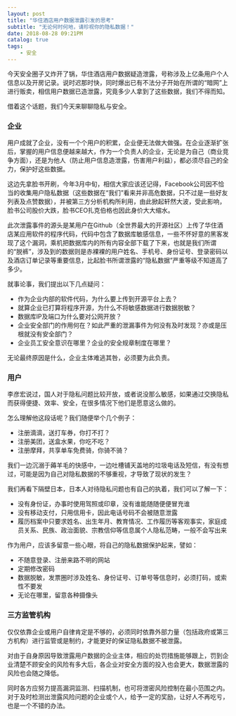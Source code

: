 ```yaml
---
layout: post
title: "华住酒店用户数据泄露引发的思考"
subtitle: "无论何时何地，请珍视你的隐私数据！"
date: 2018-08-28 09:21PM
catalog: true
tags:
    - 安全
---
```


今天安全圈子又炸开了锅，华住酒店用户数据疑造泄露，号称涉及上亿条用户个人信息以及开房记录。说时迟那时快，同时爆出已有不法分子开始在所谓的“暗网”上进行贩卖，相信用户数据已造泄露，究竟多少人拿到了这些数据，我们不得而知。

借着这个话题，我们今天来聊聊隐私与安全。

### 企业

用户成就了企业，没有一个个用户的积累，企业便无法做大做强。在企业逐渐扩张后，掌握的用户信息便越来越大，作为一个负责人的企业，无论是为自己（商业竞争方面），还是为他人（防止用户信息造泄露，伤害用户利益），都必须尽自己的全力，保护好这些数据。

这边先拿脸书开刷，今年3月中旬，相信大家应该还记得，Facebook公司因不恰当的收集用户隐私数据（这些数据在“我们”看来并非高危数据，只不过是一些好友列表及点赞数据），并被第三方分析机构所利用，由此掀起轩然大波，受此影响，脸书公司股价大跌，脸书CEO扎克伯格也因此身价大大缩水。

此次泄露事件的源头是某用户在Github（全世界最大的开源社区）上传了华住酒店某应用软件的程序代码，代码中包含了数据库敏感信息，一些不怀好意的黑客发现了这个漏洞，乘机把数据库内的所有内容全部下载了下来，也就是我们所谓的“脱裤”，涉及到的数据则是赤裸裸的用户姓名、手机号、身份证号、登录密码以及酒店订单记录等重要信息，比起脸书所谓泄露的“隐私数据”严重等级不知道高了多少。

就事论事，我们提出以下几点疑问：
- 作为企业内部的软件代码，为什么要上传到开源平台上去？
- 就算企业已打算将程序开源，为什么不将敏感数据进行数据脱敏？
- 数据库IP及端口为什么要对公网开放？
- 企业安全部门的作用何在？如此严重的泄漏事件为何没有及时发现？亦或是压根就没有安全部门？
- 企业员工安全意识在哪里？企业的安全规章制度在哪里？

无论最终原因是什么，企业主体难逃其咎，必须要为此负责。

### 用户

李彦宏说过，国人对于隐私问题比较开放，或者说没那么敏感，如果通过交换隐私而获得便捷、效率、安全，在很多情况下他们是愿意这么做的。

怎么理解他这段话呢？我们随便举个几个例子：
- 注册滴滴，送打车券，你打不打？
- 注册美团，送盒水果，你吃不吃？
- 注册摩拜，共享单车免费骑，你骑不骑？

我们一边沉溺于薅羊毛的快感中，一边吐槽铺天盖地的垃圾电话及短信，有没有想过，可能是因为自己对隐私数据的不够重视，才导致了现状的发生？

我们再看下隔壁日本，日本人对待隐私问题也有自己的执着，我们可以了解一下：
- 没有身份证，办事时使用驾照或印章，没有谁能随随便便冒充谁
- 没有移动支付，只用信用卡，因此电话号码不会被随意泄露
- 履历档案中只要求姓名、出生年月、教育情况、工作履历等客观事实，家庭成员关系、民族、政治面貌、宗教信仰等信息属个人隐私范畴，一般不会写出来

作为用户，应该多留意一些心眼，将自己的隐私数据保护起来，譬如：
- 不随意登录、注册来路不明的网站
- 定期修改密码
- 数据脱敏，发票圈时涉及姓名、身份证号、订单号等信息时，必须打码，或索性不要发
- 无论在哪里，留意各种摄像头

### 三方监管机构

仅仅依靠企业或用户自律肯定是不够的，必须同时依靠外部力量（包括政府或第三方机构）进行监管或是制约，才能更好的保证隐私数据不被泄露。

对由于自身原因导致泄露用户数据的企业主体，相应的处罚措施能够跟上，罚到企业清楚不顾安全的风险有多大后，各企业对安全方面的投入也会更大，数据泄露的风险也会随之降低。

同时各方应努力提高漏洞监测、扫描机制，也可将泄密风险控制在最小范围之内。对于及时检测出泄露风险问题的企业或个人，给予一定的奖励，让好人不再吃亏，也是一个不错的办法。